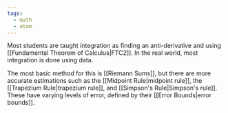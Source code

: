 ```yaml
---
tags:
  - math
  - atom
---
```

Most students are taught integration as finding an anti-derivative and using [[Fundamental Theorem of Calculus|FTC2]]. In the real world, most integration is done using data.

The most basic method for this is [[Riemann Sums]], but there are more accurate estimations such as the [[Midpoint Rule|midpoint rule]], the [[Trapezium Rule|trapezium rule]], and [[Simpson's Rule|Simpson's rule]]. These have varying levels of error, defined by their [[Error Bounds|error bounds]].